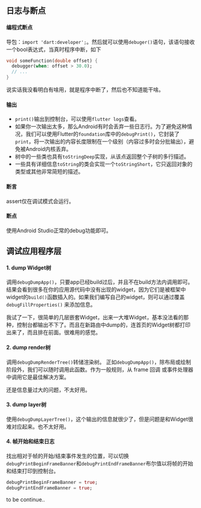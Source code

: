 ## 日志与断点

#### 编程式断点

导包：`import 'dart:developer';`。然后就可以使用`debuger()`语句，该语句接收一个bool表达式，当真时程序中断，如下

```dart
void someFunction(double offset) {
  debugger(when: offset > 30.0);
  // ...
}
```

说实话我没看明白有啥用，就是程序中断了，然后也不知道能干啥。

#### 输出

- `print()`输出到控制台，可以使用`flutter logs`查看。
- 如果你一次输出太多，那么Android有时会丢弃一些日志行。为了避免这种情况，我们可以使用Flutter的`foundation`库中的`debugPrint()`，它封装了`print`，将一次输出的内容长度限制在一个级别（内容过多时会分批输出），避免被Android内核丢弃。
- 树中的一些类也具有`toStringDeep`实现，从该点返回整个子树的多行描述。
- 一些具有详细信息`toString`的类会实现一个`toStringShort`，它只返回对象的类型或其他非常简短的描述。

#### 断言

assert仅在调试模式会运行。

#### 断点

使用Android Studio正常的debug功能即可。

## 调试应用程序层

#### 1. dump Widget树

调用`debugDumpApp()`，只要app已经build过后，并且不在build方法内调用即可。结果会看到很多在你的应用源代码中没有出现的widget，因为它们是被框架中widget的`build()`函数插入的。如果我们编写自己的widget，则可以通过覆盖`debugFillProperties()` 来添加信息。

我试了一下，很简单的几层嵌套Widget，出来一大堆Widget，基本没法看的那种，控制台都输出不下了。而且在新路由中dump的，连首页的Widget树都打印出来了，而且排在前面。很难用的感觉。

#### 2. dump render树

调用`debugDumpRenderTree()`转储渲染树。 正如`debugDumpApp()`，除布局或绘制阶段外，我们可以随时调用此函数。作为一般规则，从 frame 回调 或事件处理器中调用它是最佳解决方案。

还是信息量过大的问题，不太好用。

#### 3. dump layer树

使用`debugDumpLayerTree()`，这个输出的信息就很少了，但是问题是和Widget很难对应起来。也不太好用。

#### 4. 帧开始和结束日志

找出相对于帧的开始/结束事件发生的位置，可以切换`debugPrintBeginFrameBanner`和`debugPrintEndFrameBanner`布尔值以将帧的开始和结束打印到控制台。

```dart
debugPrintBeginFrameBanner = true;
debugPrintEndFrameBanner = true;
```

to be continue..